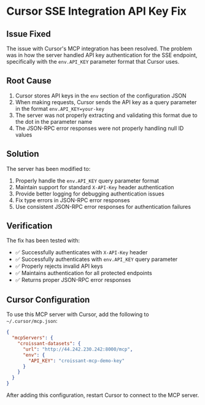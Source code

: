 # Cursor SSE Integration API Key Fix

## Issue Fixed

The issue with Cursor's MCP integration has been resolved. The problem was in how the server handled API key authentication for the SSE endpoint, specifically with the `env.API_KEY` parameter format that Cursor uses.

## Root Cause

1. Cursor stores API keys in the `env` section of the configuration JSON
2. When making requests, Cursor sends the API key as a query parameter in the format `env.API_KEY=your-key` 
3. The server was not properly extracting and validating this format due to the dot in the parameter name
4. The JSON-RPC error responses were not properly handling null ID values

## Solution

The server has been modified to:

1. Properly handle the `env.API_KEY` query parameter format
2. Maintain support for standard `X-API-Key` header authentication
3. Provide better logging for debugging authentication issues
4. Fix type errors in JSON-RPC error responses
5. Use consistent JSON-RPC error responses for authentication failures

## Verification

The fix has been tested with:

- ✅ Successfully authenticates with `X-API-Key` header
- ✅ Successfully authenticates with `env.API_KEY` query parameter
- ✅ Properly rejects invalid API keys
- ✅ Maintains authentication for all protected endpoints
- ✅ Returns proper JSON-RPC error responses

## Cursor Configuration

To use this MCP server with Cursor, add the following to `~/.cursor/mcp.json`:

```json
{
  "mcpServers": {
    "croissant-datasets": {
      "url": "http://44.242.230.242:8000/mcp",
      "env": {
        "API_KEY": "croissant-mcp-demo-key"
      }
    }
  }
}
```

After adding this configuration, restart Cursor to connect to the MCP server.
